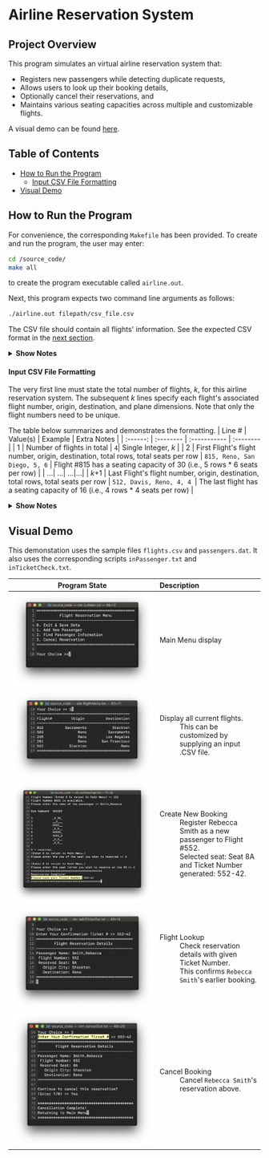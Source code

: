 # Airline Reservation System

## Project Overview
This program simulates an virtual airline reservation system that: 
<ul>
 <li> Registers new passengers while detecting duplicate requests, </li>
 <li> Allows users to look up their booking details, </li>
 <li> Optionally cancel their reservations, and </li>
 <li> Maintains various seating capacities across multiple and customizable flights. </li>
</ul>

A visual demo can be found [here](https://github.com/jschhie/airline-reserv/#visual-demo).


## Table of Contents
* [How to Run the Program](https://github.com/jschhie/airline-reserv/#how-to-run-the-program)
  * [Input CSV File Formatting](https://github.com/jschhie/airline-reserv/#input-csv-file-formatting)
* [Visual Demo](https://github.com/jschhie/airline-reserv/#visual-demo)


## How to Run the Program  
For convenience, the corresponding ```Makefile``` has been provided. To create and run the program, the user may enter:
```bash 
cd /source_code/
make all
``` 
to create the program executable called ```airline.out```.

Next, this program expects two command line arguments as follows: 
```bash
./airline.out filepath/csv_file.csv
```

The CSV file should contain all flights' information. See the expected CSV format in the [next section](https://github.com/jschhie/airline-reserv/#input-csv-file-formatting).

<details>
 <summary>
  <b> Show Notes </b>
 </summary>
 <ul> 
  <li> Sample files (flights.csv and passengers.dat) can be found in the refs/ directory. </li> 
  <li> The latter is a binary file with sample flight reservations. </li>
  <li> The user may also replace this with an empty file to initialize all flights with zero passengers. </li>
</details>


#### Input CSV File Formatting
The very first line must state the total number of flights, *k*, for this airline reservation system. The subsequent *k* lines specify each flight's associated flight number, origin, destination, and plane dimensions. Note that only the flight numbers need to be unique. 

The table below summarizes and demonstrates the formatting.
| Line # | Value(s) | Example | Extra Notes |
| :------: | :-------- | :----------- | :--------|
| 1 | Number of flights in total |  ```4```| Single Integer, *k* |
| 2 | First Flight's flight number, origin, destination, total rows, total seats per row | ```815, Reno, San Diego, 5, 6``` | Flight #815 has a seating capacity of 30 (i.e., 5 rows * 6 seats per row) |
| ...| ...| ...|...|
| *k*+1 | Last Flight's flight number, origin, destination, total rows, total seats per row | ```512, Davis, Reno, 4, 4 ```| The last flight has a seating capacity of 16 (i.e., 4 rows * 4 seats per row) | 

<details>
 <summary>
  <b>Show Notes</b>
 </summary>
<ul>
 <li> For the sake of readability, the values listed have been separated by a comma followed by a single whitespace. </li>
 <li> The actual CSV format requires that they are separated by just a comma. </li>
 </ul>
</details>


## Visual Demo
This demonstation uses the sample files ```flights.csv``` and ```passengers.dat```. 
It also uses the corresponding scripts ```inPassenger.txt``` and ```inTicketCheck.txt```.

| Program State | Description |
| ----- | :----- |
| ![alt text](https://github.com/jschhie/Airline-Reservation-System/blob/master/demo/Updated%20Main%20Menu.png?raw=true "Main Menu") | <dl> <dt> Main Menu display </dt> </dl> |
| ![alt text](https://github.com/jschhie/Airline-Reservation-System/blob/master/demo/Updated%20Flights%20Menu.png?raw=true "Flights Menu") | <dl> <dt> Display all current flights. </dt> <dd> This can be customized by supplying an input .CSV file. </dd></dl> |
| ![alt text](https://github.com/jschhie/Airline-Reservation-System/blob/master/demo/Add%20New%20Passenger.png?raw=true "Add New Passenger") | <dl> <dt> Create New Booking </dt> <dd> Register Rebecca Smith as a new passenger to Flight #552. </dd> <dd> Selected seat: Seat 8A and Ticket Number generated: 552-42. </dd> </dl>| 
| ![alt text](https://github.com/jschhie/Airline-Reservation-System/blob/master/demo/Passenger%20Lookup.png?raw=true "Check Reservation Details") | <dl> <dt> Flight Lookup </dt> <dd> Check reservation details with given Ticket Number. </dd> <dd> This confirms ```Rebecca Smith```'s earlier booking. </dd> </dl> |
| ![alt text](https://github.com/jschhie/Airline-Reservation-System/blob/master/demo/New%20Check%20Cancellation.png?raw=true "Cancel Booking") | <dl> <dt> Cancel Booking </dt> <dd> Cancel ```Rebecca Smith```'s reservation above. </dd> </dl>|
